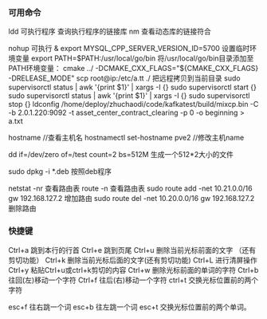 ### 可用命令
ldd 可执行程序  查询执行程序的链接库
nm  查看动态库的链接符合

nohup 可执行 &
export MYSQL_CPP_SERVER_VERSION_ID=5700     设置临时环境变量
export PATH=$PATH:/usr/local/go/bin 将/usr/local/go/bin目录添加至PATH环境变量：
cmake ../ -DCMAKE_CXX_FLAGS="${CMAKE_CXX_FLAGS} -DRELEASE_MODE"
scp root@ip:/etc/a.tt ./        把远程拷贝到当前目录
sudo supervisorctl status | awk '{print $1}' | xargs -I {} sudo supervisorctl start {}
sudo supervisorctl status | awk '{print $1}' | xargs -I {} sudo supervisorctl stop {}
ldconfig
/home/deploy/zhuchaodi/code/kafkatest/build/mixcp.bin -C -b 2.0.1.220:9092 -t asset_center_contract_clearing -p 0 -o beginning > a.txt

hostname    //查看主机名
hostnamectl set-hostname pve2   //修改主机name

dd if=/dev/zero of=/test count=2 bs=512M        生成一个512*2大小的文件

sudo dpkg -i *.deb      按照deb程序

netstat -nr     查看路由表
route -n        查看路由表
sudo route add -net 10.21.0.0/16 gw 192.168.127.2   增加路由
sudo route del -net 10.20.0.0/16 gw 192.168.127.2   删除路由

### 快捷键
Ctrl+a      跳到本行的行首
Ctrl+e      跳到页尾
Ctrl+u      删除当前光标前面的文字 （还有剪切功能）
Ctrl+k      删除当前光标后面的文字(还有剪切功能)
Ctrl+L      进行清屏操作
Ctrl+y      粘贴Ctrl+u或ctrl+k剪切的内容
Ctrl+w      删除光标前面的单词的字符
Ctrl+b      往回(左)移动一个字符
Ctrl+f      往后(右)移动一个字符
ctrl+t      交换光标位置前的两个字符 

esc+f       往右跳一个词 
esc+b       往左跳一个词
esc+t       交换光标位置前的两个单词。
